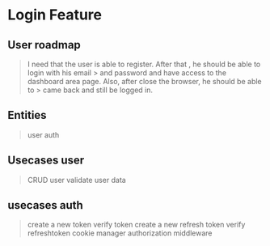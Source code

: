 # Login Feature 

## User roadmap  


> I need that the user is able to register.
> After that , he should be able to login with his email > and password and have access to the dashboard area page.
> Also, after close the browser, he should be able to    > came back and still be logged in.

## Entities  

> user
> auth

## Usecases user  

> CRUD user
> validate user data

## usecases auth  

> create a new token
> verify token
> create a new refresh token
> verify refreshtoken
> cookie manager
> authorization middleware

